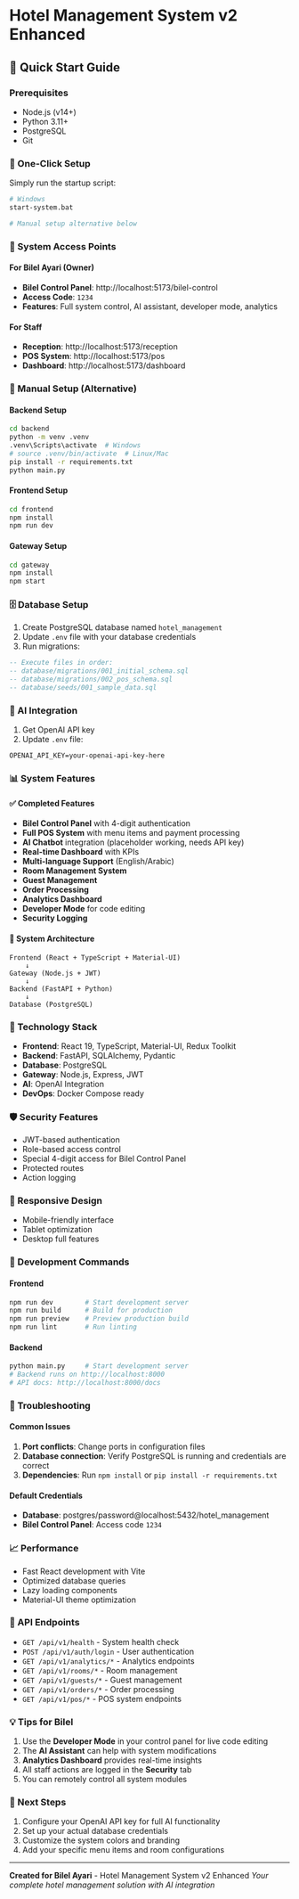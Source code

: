 # Hotel Management System v2 Enhanced

## 🚀 Quick Start Guide

### Prerequisites
- Node.js (v14+)
- Python 3.11+
- PostgreSQL
- Git

### 🎯 One-Click Setup
Simply run the startup script:
```bash
# Windows
start-system.bat

# Manual setup alternative below
```

### 🏨 System Access Points

#### For Bilel Ayari (Owner)
- **Bilel Control Panel**: http://localhost:5173/bilel-control
- **Access Code**: `1234`
- **Features**: Full system control, AI assistant, developer mode, analytics

#### For Staff
- **Reception**: http://localhost:5173/reception
- **POS System**: http://localhost:5173/pos
- **Dashboard**: http://localhost:5173/dashboard

### 🔧 Manual Setup (Alternative)

#### Backend Setup
```bash
cd backend
python -m venv .venv
.venv\Scripts\activate  # Windows
# source .venv/bin/activate  # Linux/Mac
pip install -r requirements.txt
python main.py
```

#### Frontend Setup
```bash
cd frontend
npm install
npm run dev
```

#### Gateway Setup
```bash
cd gateway
npm install
npm start
```

### 🗄️ Database Setup
1. Create PostgreSQL database named `hotel_management`
2. Update `.env` file with your database credentials
3. Run migrations:
```sql
-- Execute files in order:
-- database/migrations/001_initial_schema.sql
-- database/migrations/002_pos_schema.sql
-- database/seeds/001_sample_data.sql
```

### 🤖 AI Integration
1. Get OpenAI API key
2. Update `.env` file:
```
OPENAI_API_KEY=your-openai-api-key-here
```

### 📊 System Features

#### ✅ Completed Features
- **Bilel Control Panel** with 4-digit authentication
- **Full POS System** with menu items and payment processing
- **AI Chatbot** integration (placeholder working, needs API key)
- **Real-time Dashboard** with KPIs
- **Multi-language Support** (English/Arabic)
- **Room Management System**
- **Guest Management**
- **Order Processing**
- **Analytics Dashboard**
- **Developer Mode** for code editing
- **Security Logging**

#### 🔮 System Architecture
```
Frontend (React + TypeScript + Material-UI)
    ↓
Gateway (Node.js + JWT)
    ↓
Backend (FastAPI + Python)
    ↓
Database (PostgreSQL)
```

### 🎨 Technology Stack
- **Frontend**: React 19, TypeScript, Material-UI, Redux Toolkit
- **Backend**: FastAPI, SQLAlchemy, Pydantic
- **Database**: PostgreSQL
- **Gateway**: Node.js, Express, JWT
- **AI**: OpenAI Integration
- **DevOps**: Docker Compose ready

### 🛡️ Security Features
- JWT-based authentication
- Role-based access control
- Special 4-digit access for Bilel Control Panel
- Protected routes
- Action logging

### 📱 Responsive Design
- Mobile-friendly interface
- Tablet optimization
- Desktop full features

### 🔧 Development Commands

#### Frontend
```bash
npm run dev        # Start development server
npm run build      # Build for production
npm run preview    # Preview production build
npm run lint       # Run linting
```

#### Backend
```bash
python main.py     # Start development server
# Backend runs on http://localhost:8000
# API docs: http://localhost:8000/docs
```

### 🐛 Troubleshooting

#### Common Issues
1. **Port conflicts**: Change ports in configuration files
2. **Database connection**: Verify PostgreSQL is running and credentials are correct
3. **Dependencies**: Run `npm install` or `pip install -r requirements.txt`

#### Default Credentials
- **Database**: postgres/password@localhost:5432/hotel_management
- **Bilel Control Panel**: Access code `1234`

### 📈 Performance
- Fast React development with Vite
- Optimized database queries
- Lazy loading components
- Material-UI theme optimization

### 🔄 API Endpoints
- `GET /api/v1/health` - System health check
- `POST /api/v1/auth/login` - User authentication
- `GET /api/v1/analytics/*` - Analytics endpoints
- `GET /api/v1/rooms/*` - Room management
- `GET /api/v1/guests/*` - Guest management
- `GET /api/v1/orders/*` - Order processing
- `GET /api/v1/pos/*` - POS system endpoints

### 💡 Tips for Bilel
1. Use the **Developer Mode** in your control panel for live code editing
2. The **AI Assistant** can help with system modifications
3. **Analytics Dashboard** provides real-time insights
4. All staff actions are logged in the **Security** tab
5. You can remotely control all system modules

### 🚀 Next Steps
1. Configure your OpenAI API key for full AI functionality
2. Set up your actual database credentials
3. Customize the system colors and branding
4. Add your specific menu items and room configurations

---

**Created for Bilel Ayari** - Hotel Management System v2 Enhanced
*Your complete hotel management solution with AI integration*